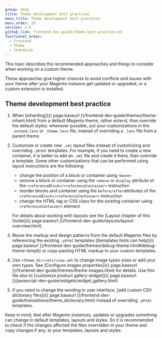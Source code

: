 ```yaml
---
group: fedg
title: Theme development best practices
menu_title: Theme development best practices
menu_order: 20
version: 2.0
github_link: frontend-dev-guide/theme-best-practice.md
functional_areas:
  - Frontend
  - Theme
  - Standards
---
```


This topic describes the recommended approaches and things to consider when working on a custom theme.

These approaches give higher chances to avoid conflicts and issues with your theme after your Magento instance get updated or upgraded, or a custom extension is installed.

## Theme development best practice

1. When [inheriting]({{ page.baseurl }}/frontend-dev-guide/themes/theme-inherit.html) from a default Magento theme, rather extend, than override the default styles: whenever possible, put your customizations in the `_extend.less` or `_theme.less` file, instead of overriding a `.less` file from a parent theme. 
2. Customize or create new `.xml` layout files instead of customizing and overriding `.phtml` templates. For example, if you need to create a new container, it is better to add an `.xml` file and create it there, than override a template. 
Some other customizations that can be performed using layout instructions are the following:
 
   * change the position of a block or container using `<move>` 
   * remove a block or container using the `remove` or `display` attribute of the `<referenceBlock>/<referenceContainer>` instruction
   *  reorder blocks and container using the `before/after`attributes of the `<referenceBlock>/<referenceContainer>` instruction
   *  change the HTML tag or CSS class for the existing container using `<referenceContainer>` element
   
   For details about working with layouts see the [Layout chapter of this Guide]({{ page.baseurl }}/frontend-dev-guide/layouts/layout-overview.html).
		
4. Reuse the markup and design patterns from the default Magento files by referencing the existing `.phtml` templates ([templates hints can help]({{ page.baseurl }}/frontend-dev-guide/themes/debug-theme.html#debug-theme-templ)) or copy-pasting HTML markup to your custom templates.

5. Use `<theme_dir>/etc/view.xml` to change image types sizes or add your own types. See [Configure images properties]({{ page.baseurl }}/frontend-dev-guide/themes/theme-images.html) for details. Use this file also to [customize product gallery widget]({{ page.baseurl }}/javascript-dev-guide/widgets/widget_gallery.html)
6. If you need to change the wording in user interface, [add custom CSV dictionary files]({{ page.baseurl }}/frontend-dev-guide/translations/theme_dictionary.html) instead of overriding `.phtml` templates. 

Keep in mind, that after Magento instances, updates or upgrades something can change in default templates, layouts and styles. So it is recommended to check if the changes affected the files overridden in your theme and copy changes if any, to your templates, layouts and styles.

